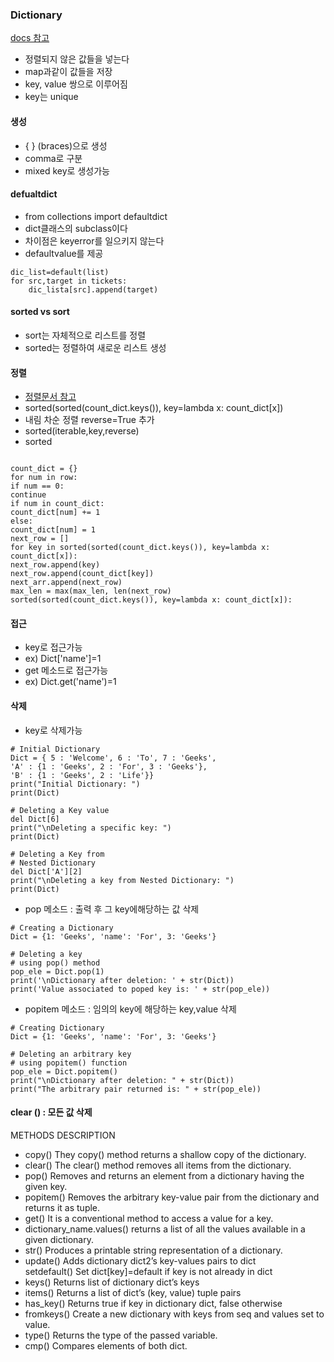 ﻿
### Dictionary  
[docs 참고](https://docs.python.org/3/tutorial/datastructures.html)  
- 정렬되지 않은 값들을 넣는다  
- map과같이 값들을 저장  
- key, value 쌍으로 이루어짐  
- key는 unique  
#### 생성  
- { } (braces)으로 생성  
- comma로 구분  
- mixed key로 생성가능  
#### defualtdict
- from collections import defaultdict
- dict클래스의 subclass이다 
- 차이점은 keyerror를 일으키지 않는다
- defaultvalue를 제공
```
dic_list=default(list)
for src,target in tickets:
    dic_lista[src].append(target)
```
#### sorted vs sort
- sort는 자체적으로 리스트를 정렬
- sorted는 정렬하여 새로운 리스트 생성  
#### 정렬  
- [정렬문서 참고](https://docs.python.org/3/howto/sorting.html#ascending-and-descending)
- sorted(sorted(count_dict.keys()), key=lambda x: count_dict[x])  
- 내림 차순 정렬 reverse=True 추가  
- sorted(iterable,key,reverse)  
- sorted  

```  
  
count_dict = {}  
for num in row:  
if num == 0:  
continue  
if num in count_dict:  
count_dict[num] += 1  
else:  
count_dict[num] = 1  
next_row = []  
for key in sorted(sorted(count_dict.keys()), key=lambda x: count_dict[x]):  
next_row.append(key)  
next_row.append(count_dict[key])  
next_arr.append(next_row)  
max_len = max(max_len, len(next_row)  
sorted(sorted(count_dict.keys()), key=lambda x: count_dict[x]):  
```  
#### 접근  
- key로 접근가능  
- ex) Dict['name']=1  
- get 메소드로 접근가능  
- ex) Dict.get('name')=1  
#### 삭제  
- key로 삭제가능  
```  
# Initial Dictionary  
Dict = { 5 : 'Welcome', 6 : 'To', 7 : 'Geeks',  
'A' : {1 : 'Geeks', 2 : 'For', 3 : 'Geeks'},  
'B' : {1 : 'Geeks', 2 : 'Life'}}  
print("Initial Dictionary: ")  
print(Dict)  
  
# Deleting a Key value  
del Dict[6]  
print("\nDeleting a specific key: ")  
print(Dict)  
  
# Deleting a Key from  
# Nested Dictionary  
del Dict['A'][2]  
print("\nDeleting a key from Nested Dictionary: ")  
print(Dict)  
```  
- pop 메소드 : 출력 후 그 key에해당하는 값 삭제  
```  
# Creating a Dictionary  
Dict = {1: 'Geeks', 'name': 'For', 3: 'Geeks'}  
  
# Deleting a key  
# using pop() method  
pop_ele = Dict.pop(1)  
print('\nDictionary after deletion: ' + str(Dict))  
print('Value associated to poped key is: ' + str(pop_ele))  
```  
- popitem 메소드 : 임의의 key에 해당하는 key,value 삭제  
```  
# Creating Dictionary  
Dict = {1: 'Geeks', 'name': 'For', 3: 'Geeks'}  
  
# Deleting an arbitrary key  
# using popitem() function  
pop_ele = Dict.popitem()  
print("\nDictionary after deletion: " + str(Dict))  
print("The arbitrary pair returned is: " + str(pop_ele))  
```  
#### clear () : 모든 값 삭제  
  
METHODS DESCRIPTION  
- copy() They copy() method returns a shallow copy of the dictionary.  
- clear() The clear() method removes all items from the dictionary.  
- pop() Removes and returns an element from a dictionary having the given key.  
- popitem() Removes the arbitrary key-value pair from the dictionary and returns it as tuple.  
- get() It is a conventional method to access a value for a key.  
- dictionary_name.values() returns a list of all the values available in a given dictionary.  
- str() Produces a printable string representation of a dictionary.  
- update() Adds dictionary dict2’s key-values pairs to dict  
setdefault() Set dict[key]=default if key is not already in dict  
- keys() Returns list of dictionary dict’s keys  
- items() Returns a list of dict’s (key, value) tuple pairs  
- has_key() Returns true if key in dictionary dict, false otherwise  
- fromkeys() Create a new dictionary with keys from seq and values set to value.  
- type() Returns the type of the passed variable.  
- cmp() Compares elements of both dict.
